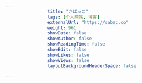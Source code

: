 ---
                title: "さばっこ"
                tags: [个人网站, 博客]
                externalUrl: "https://sabac.co"
                weight: 961
                showDate: false
                showAuthor: false
                showReadingTime: false
                showEdit: false
                showLikes: false
                showViews: false
                layoutBackgroundHeaderSpace: false
                ---

